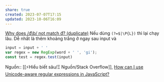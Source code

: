 ```yaml
---
share: true
created: 2023-07-07T17:15
updated: 2023-10-06T16:09
---
```

[Why does /đ\b/ not match đ? (duplicate)](https://stackoverflow.com/q/76627655/3416774)
Nếu dùng `(?=$|\P{L})` thì lại chạy lâu. Dễ nhất là thêm khoảng trắng ở ngay sau input và 
```js
input = input + ' '
var regex = new RegExp(word + ' ', 'gi');
const test = regex.test(input)
```
Nguồn:: [[⚡Hiểu biết sâu/Ξ Nguồn/Stack Overflow]], [How can I use Unicode-aware regular expressions in JavaScript?](https://stackoverflow.com/a/52205643/3416774)
